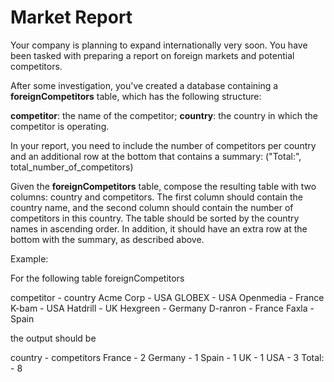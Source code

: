 # Market Report

Your company is planning to expand internationally very soon. You have been tasked with preparing a report on foreign markets and potential competitors.

After some investigation, you've created a database containing a **foreignCompetitors** table, which has the following structure:

**competitor**: the name of the competitor;
**country**: the country in which the competitor is operating.

In your report, you need to include the number of competitors per country and an
additional row at the bottom that contains a summary: ("Total:", total_number_of_competitors)

Given the **foreignCompetitors** table, compose the resulting table with two columns:
country and competitors.
The first column should contain the country name, and the second column should contain the number of competitors in this country. The table should be sorted by the country names in ascending order. In addition, it should have an extra row at the bottom with the summary, as described above.

Example:

For the following table foreignCompetitors

competitor - 	country
Acme Corp	-   USA
GLOBEX	  -  	USA
Openmedia	-  	France
K-bam	    -  	USA
Hatdrill	-  	UK
Hexgreen	-  	Germany
D-ranron	- 	France
Faxla	    - 	Spain

the output should be

country -	competitors
France  -		2
Germany -		1
Spain   -		1
UK      -		1
USA     -		3
Total:  -		8
